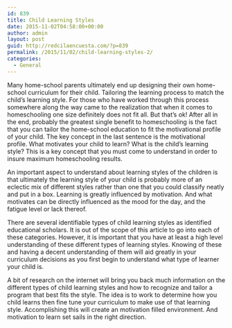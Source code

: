 ```yaml
---
id: 839
title: Child Learning Styles
date: 2015-11-02T04:58:00+00:00
author: admin
layout: post
guid: http://redcilaencuesta.com/?p=839
permalink: /2015/11/02/child-learning-styles-2/
categories:
  - General
---
```

Many home-school parents ultimately end up designing their own home-school curriculum for their child. Tailoring the learning process to match the child&#8217;s learning style. For those who have worked through this process somewhere along the way came to the realization that when it comes to homeschooling one size definitely does not fit all. But that&#8217;s ok! After all in the end, probably the greatest single benefit to homeschooling is the fact that you can tailor the home-school education to fit the motivational profile of your child. The key concept in the last sentence is the motivational profile. What motivates your child to learn? What is the child&#8217;s learning style? This is a key concept that you must come to understand in order to insure maximum homeschooling results. 

An important aspect to understand about learning styles of the children is that ultimately the learning style of your child is probably more of an eclectic mix of different styles rather than one that you could classify neatly and put in a box. Learning is greatly influenced by motivation. And what motivates can be directly influenced as the mood for the day, and the fatigue level or lack thereof.

There are several identifiable types of child learning styles as identified educational scholars. It is out of the scope of this article to go into each of these categories. However, it is important that you have at least a high level understanding of these different types of learning styles. Knowing of these and having a decent understanding of them will aid greatly in your curriculum decisions as you first begin to understand what type of learner your child is.

A bit of research on the internet will bring you back much information on the different types of child learning styles and how to recognize and tailor a program that best fits the style. The idea is to work to determine how you child learns then fine tune your curriculum to make use of that learning style. Accomplishing this will create an motivation filled environment. And motivation to learn set sails in the right direction.